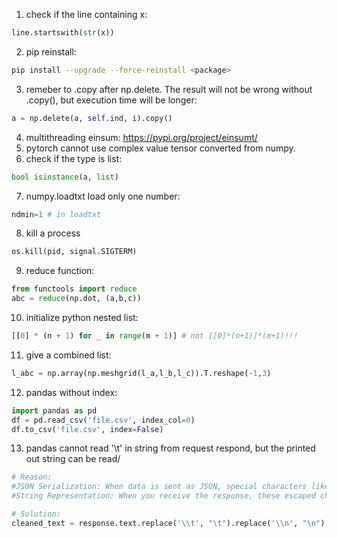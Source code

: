 1. check if the line containing x:
```python
line.startswith(str(x))
```
2. pip reinstall:
```bash
pip install --upgrade --force-reinstall <package>
```
3. remeber to .copy after np.delete. The result will not be wrong without .copy(), but execution time will be longer:
```python
a = np.delete(a, self.ind, i).copy()
```
4. multithreading einsum: https://pypi.org/project/einsumt/
5. pytorch cannot use complex value tensor converted from numpy.
6. check if the type is list:
```python
bool isinstance(a, list)
```
7. numpy.loadtxt load only one number:
```python
ndmin=1 # in loadtxt
```
8. kill a process
```python
os.kill(pid, signal.SIGTERM)
```

9. reduce function:
```python
from functools import reduce
abc = reduce(np.dot, (a,b,c))
```

10. initialize python nested list:
```python
[[0] * (n + 1) for _ in range(m + 1)] # not [[0]*(n+1)]*(m+1)!!!
```

11. give a combined list:
```python
l_abc = np.array(np.meshgrid(l_a,l_b,l_c)).T.reshape(-1,3)
```

12. pandas without index:
```python
import pandas as pd
df = pd.read_csv('file.csv', index_col=0)
df.to_csv('file.csv', index=False)
```

13. pandas cannot read '\t' in string from request respond, but the printed out string can be read/
```python
# Reason:
#JSON Serialization: When data is sent as JSON, special characters like tabs and newlines are often escaped to ensure that the JSON remains valid and can be properly parsed. In JSON, a tab character is represented as \\t and a newline as \\n.
#String Representation: When you receive the response, these escaped characters are treated as literal strings in Python. Therefore, you see \\t instead of an actual tab character and \\n instead of an actual newline.

# Solution:
cleaned_text = response.text.replace('\\t', "\t").replace('\\n', "\n")
```
